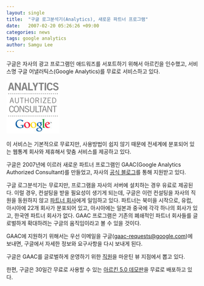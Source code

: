 ```yaml
---
layout: single
title:  "구글 로그분석기(Analytics), 새로운 파트너 프로그램"
date:   2007-02-20 05:26:26 +09:00
categories: news
tags: google analytics
author: Samgu Lee
---
```

구글은 자사의 광고 프로그램인 애드워즈를 서포트하기 위해서 아르킨을 인수했고, 서비스명 구글 어낼러틱스(Google Analytics)를 무료로 서비스하고 있다.

![구글의 새로운 구글 분석 전문가](/assets/google-authorized-consultant.jpg)

이 서비스는 기본적으로 무료지만, 사용방법이 쉽지 않기 때문에 전세계에 분포되어 있는 웹통계 회사와 제휴해서 맞춤 서비스를 제공하고 있다.

구글은 2007년에 이르러 새로운 파트너 프로그램인 GAAC(Google Analytics Authorized Consultant)를 만들었고, 자사의 [공식 블로그](http://analytics.blogspot.com/2007/02/help-wanted-gaac-partner-program.html)를 통해 지원받고 있다.

구글 로그분석기는 무료지만, 프로그램을 자사의 서버에 설치하는 경우 유료로 제공된다. 이럴 경우, 컨설팅을 받을 필요성이 생기게 되는데, 구글은 이런 컨설팅을 자사의 직원을 동원하지 않고 [파트너 회사](http://www.google.com/analytics/support_partner_provided.html)에게 일임하고 있다. 파트너는 북미을 시작으로, 유럽, 아시아에 22개 회사가 분포되어 있고, 아시아에는 일본과 중국에 각각 하나의 회사가 있고, 한국엔 파트너 회사가 없다. GAAC 프로그램은 기존의 폐쇄적인 파트너 회사들를 글로벌하게 확대하려는 구글의 움직임이라고 볼 수 있을 것이다.

GAAC에 지원하기 위해서는 우선 이메일을 구글(gaac-requests@google.com)에 보내면, 구글에서 자세한 정보와 요구사항을 다시 보내게 된다.

구글은 GAAC를 글로벌하게 운영하기 위한 [직원](http://www.google.com/support/jobs/bin/answer.py?answer=5654)을 마운틴 뷰 지점에서 뽑고 있다.

한편, 구글은 30일간 무료로 사용할 수 있는 [아르킨 5.0 데모판](http://www.google.com/analytics/urchin_downloads.html)을 무료로 배포하고 있다.

